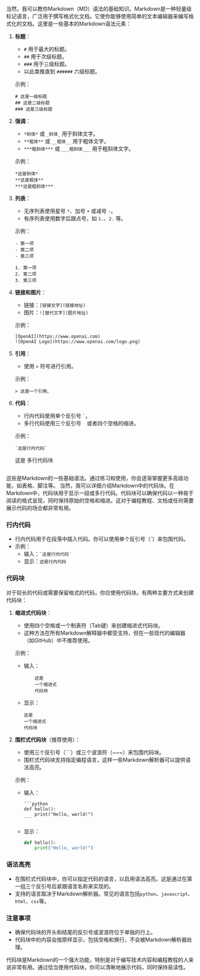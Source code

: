 当然，我可以教你Markdown（MD）语法的基础知识。Markdown是一种轻量级标记语言，广泛用于撰写格式化文档。它使你能够使用简单的文本编辑器来编写格式化的文档。这里是一些基本的Markdown语法元素：

1. **标题**：
   - `#` 用于最大的标题。
   - `##` 用于次级标题。
   - `###` 用于三级标题。
   - 以此类推直到 `######` 六级标题。

   示例：
   ```
   # 这是一级标题
   ## 这是二级标题
   ### 这是三级标题
   ```

2. **强调**：
   - `*斜体*` 或 `_斜体_` 用于斜体文字。
   - `**粗体**` 或 `__粗体__` 用于粗体文字。
   - `***粗斜体***` 或 `___粗斜体___` 用于粗斜体文字。

   示例：
   ```
   *这是斜体*
   **这是粗体**
   ***这是粗斜体***
   ```

3. **列表**：
   - 无序列表使用星号 `*`、加号 `+` 或减号 `-`。
   - 有序列表使用数字后跟点号，如 `1.`、`2.` 等。

   示例：
   ```
   - 第一项
   - 第二项
   - 第三项
   
   1. 第一项
   2. 第二项
   3. 第三项
   ```

4. **链接和图片**：
   - 链接：`[链接文字](链接地址)`
   - 图片：`![替代文字](图片地址)`

   示例：
   ```
   [OpenAI](https://www.openai.com)
   ![OpenAI Logo](https://www.openai.com/logo.png)
   ```

5. **引用**：
   - 使用 `>` 符号进行引用。

   示例：
   ```
   > 这是一个引用。
   ```

6. **代码**：
   - 行内代码使用单个反引号 `` ` ``。
   - 多行代码使用三个反引号 ``` ``` 或者四个空格的缩进。

   示例：
   ```
   `这是行内代码`
   
   ```
   这是
   多行代码块
   ```
   ```

这些是Markdown的一些基础语法。通过练习和使用，你会逐渐掌握更多高级功能，如表格、脚注等。
当然，我可以详细介绍Markdown中的代码块。在Markdown中，代码块用于显示一段或多行代码。代码块可以确保代码以一种易于阅读的格式呈现，同时保持原始的空格和缩进。这对于编程教程、文档或任何需要展示代码的场合都非常有用。

### 行内代码

- 行内代码用于在段落中插入代码。你可以使用单个反引号（\`）来包围代码。
- 示例：
  - 输入：`` `这是行内代码` ``
  - 显示：`这是行内代码`

### 代码块

对于较长的代码或需要保留格式的代码，你应使用代码块。有两种主要方式来创建代码块：

1. **缩进式代码块**：
   - 使用四个空格或一个制表符（Tab键）来创建缩进式代码块。
   - 这种方法在所有Markdown解释器中都受支持，但在一些现代的编辑器（如GitHub）中不推荐使用。

   示例：
   - 输入：
     ```
         这是
         一个缩进式
         代码块
     ```
   - 显示：
     ```
     这是
     一个缩进式
     代码块
     ```

2. **围栏式代码块**（推荐使用）：
   - 使用三个反引号（\`\`\`）或三个波浪符（~~~）来包围代码块。
   - 围栏式代码块支持指定编程语言，这样一些Markdown解析器可以提供语法高亮。

   示例：
   - 输入：
     ````
     ```python
     def hello():
         print("Hello, world!")
     ```
     ````
   - 显示：
     ```python
     def hello():
         print("Hello, world!")
     ```

### 语法高亮

- 在围栏式代码块中，你可以指定代码的语言，以启用语法高亮。这是通过在第一组三个反引号后紧跟语言名称来实现的。
- 支持的语言取决于Markdown解析器。常见的语言包括`python`、`javascript`、`html`、`css`等。

### 注意事项

- 确保代码块的开头和结尾的反引号或波浪符位于单独的行上。
- 代码块中的内容会按原样显示，包括空格和换行，不会被Markdown解析器处理。

代码块是Markdown的一个强大功能，特别是对于编写技术内容和编程教程的人来说非常有用。通过恰当使用代码块，你可以清晰地展示代码，同时保持易读性。